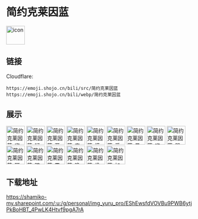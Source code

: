 # 简约克莱因蓝
<img src="https://emoji.shojo.cn/bili/src/简约克莱因蓝/icon.png" width="50" height="50" alt="icon">

## 链接
Cloudflare:
```
https://emoji.shojo.cn/bili/src/简约克莱因蓝
https://emoji.shojo.cn/bili/webp/简约克莱因蓝
```
## 展示
<img src="https://emoji.shojo.cn/bili/src/简约克莱因蓝/简约克莱因蓝-嗨.png" width="50" height="50" alt="简约克莱因蓝-嗨">
<img src="https://emoji.shojo.cn/bili/src/简约克莱因蓝/简约克莱因蓝-疑惑.png" width="50" height="50" alt="简约克莱因蓝-疑惑">
<img src="https://emoji.shojo.cn/bili/src/简约克莱因蓝/简约克莱因蓝-开心.png" width="50" height="50" alt="简约克莱因蓝-开心">
<img src="https://emoji.shojo.cn/bili/src/简约克莱因蓝/简约克莱因蓝-害羞.png" width="50" height="50" alt="简约克莱因蓝-害羞">
<img src="https://emoji.shojo.cn/bili/src/简约克莱因蓝/简约克莱因蓝-愤怒.png" width="50" height="50" alt="简约克莱因蓝-愤怒">
<img src="https://emoji.shojo.cn/bili/src/简约克莱因蓝/简约克莱因蓝-爱你.png" width="50" height="50" alt="简约克莱因蓝-爱你">
<img src="https://emoji.shojo.cn/bili/src/简约克莱因蓝/简约克莱因蓝-晕倒.png" width="50" height="50" alt="简约克莱因蓝-晕倒">
<img src="https://emoji.shojo.cn/bili/src/简约克莱因蓝/简约克莱因蓝-吃瓜.png" width="50" height="50" alt="简约克莱因蓝-吃瓜">
<img src="https://emoji.shojo.cn/bili/src/简约克莱因蓝/简约克莱因蓝-哭泣.png" width="50" height="50" alt="简约克莱因蓝-哭泣">
<img src="https://emoji.shojo.cn/bili/src/简约克莱因蓝/简约克莱因蓝-顶住鸭力.png" width="50" height="50" alt="简约克莱因蓝-顶住鸭力">
<img src="https://emoji.shojo.cn/bili/src/简约克莱因蓝/简约克莱因蓝-暗中观察.png" width="50" height="50" alt="简约克莱因蓝-暗中观察">
<img src="https://emoji.shojo.cn/bili/src/简约克莱因蓝/简约克莱因蓝-震惊.png" width="50" height="50" alt="简约克莱因蓝-震惊">
<img src="https://emoji.shojo.cn/bili/src/简约克莱因蓝/简约克莱因蓝-晚安.png" width="50" height="50" alt="简约克莱因蓝-晚安">
<img src="https://emoji.shojo.cn/bili/src/简约克莱因蓝/简约克莱因蓝-偷笑.png" width="50" height="50" alt="简约克莱因蓝-偷笑">
<img src="https://emoji.shojo.cn/bili/src/简约克莱因蓝/简约克莱因蓝-加油.png" width="50" height="50" alt="简约克莱因蓝-加油">

## 下载地址

https://shamiko-my.sharepoint.com/:u:/g/personal/img_yuru_pro/EShEwsfdVOVBu9PWB6ytjPkBoHBT_4PwLK4Htvf9pgA7rA